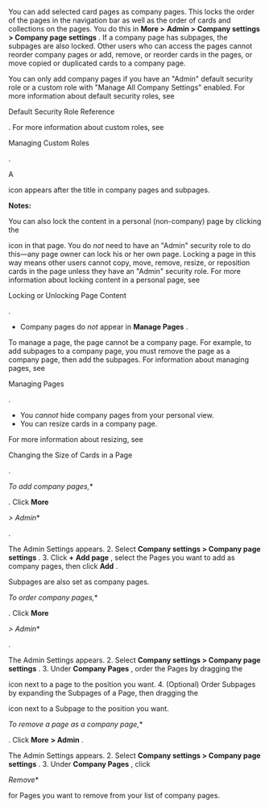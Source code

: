 

You can add selected card pages as company pages. This locks the order of the pages in the navigation bar as well as the order of cards and collections on the pages. You do this in
 **More >**
**Admin > Company settings > Company page settings**
 . If a company page has subpages, the subpages are also locked. Other users who can access the pages cannot reorder company pages or add, remove, or reorder cards in the pages, or move copied or duplicated cards to a company page.


 You can only add company pages if you have an "Admin" default security role or a custom role with "Manage All Company Settings" enabled. For more information about default security roles, see

Default Security Role Reference

. For more information about custom roles, see

Managing Custom Roles

.


 A

icon appears after the title in company pages and subpages.


**Notes:**

 You can also lock the content in a personal (non-company) page by clicking the

icon in that page. You do
 *not*
 need to have an "Admin" security role to do this—any page owner can lock his or her own page. Locking a page in this way means other users cannot copy, move, remove, resize, or reposition cards in the page unless they have an "Admin" security role. For more information about locking content in a personal page, see

Locking or Unlocking Page Content

.
* Company pages do
 *not*
 appear in
 **Manage Pages**
 .


 To manage a page, the page cannot be a company page. For example, to add subpages to a company page, you must remove the page as a company page, then add the subpages. For information about managing pages, see

Managing Pages

.
* You
 *cannot*
 hide company pages from your personal view.
* You can resize cards in a company page.


 For more information about resizing, see

Changing the Size of Cards in a Page

.

*To add company pages,**

. Click
 **More**

*> Admin**

.


 The Admin Settings appears.
2. Select
 **Company settings > Company page settings**
 .
3. Click
 **+**
**Add page**
 , select the Pages you want to add as company pages, then click
 **Add**
 .


 Subpages are also set as company pages.

*To order company pages,**

. Click
 **More**

*> Admin**

.


 The Admin Settings appears.
2. Select
 **Company settings > Company page settings**
 .
3. Under
 **Company Pages**
 , order the Pages by dragging the

icon next to a page to the position you want.
4. (Optional) Order Subpages by expanding the Subpages of a Page, then dragging the

icon next to a Subpage to the position you want.

*To remove a page as a company page,**

. Click
 **More**
**> Admin**
 .


 The Admin Settings appears.
2. Select
 **Company settings > Company page settings**
 .
3. Under
 **Company Pages**
 , click

*Remove**

for Pages you want to remove from your list of company pages.


